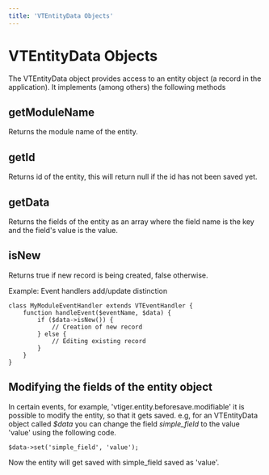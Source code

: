 ```yaml
---
title: 'VTEntityData Objects'
---
```


VTEntityData Objects
====================

The VTEntityData object provides access to an entity object (a record in
the application). It implements (among others) the following methods

getModuleName
-------------

Returns the module name of the entity.

getId
-----

Returns id of the entity, this will return null if the id has not been
saved yet.

getData
-------

Returns the fields of the entity as an array where the field name is the
key and the field's value is the value.

isNew
-----

Returns true if new record is being created, false otherwise.

Example: Event handlers add/update distinction

    class MyModuleEventHandler extends VTEventHandler {
        function handleEvent($eventName, $data) {
            if ($data->isNew()) {
                // Creation of new record
            } else {
                // Editing existing record
            }
        }
    }

Modifying the fields of the entity object
-----------------------------------------

In certain events, for example, 'vtiger.entity.beforesave.modifiable' it
is possible to modify the entity, so that it gets saved. e.g, for an
VTEntityData object called *$data* you can change the field
*simple\_field* to the value 'value' using the following code.

    $data->set('simple_field', 'value');

Now the entity will get saved with simple\_field saved as 'value'.
